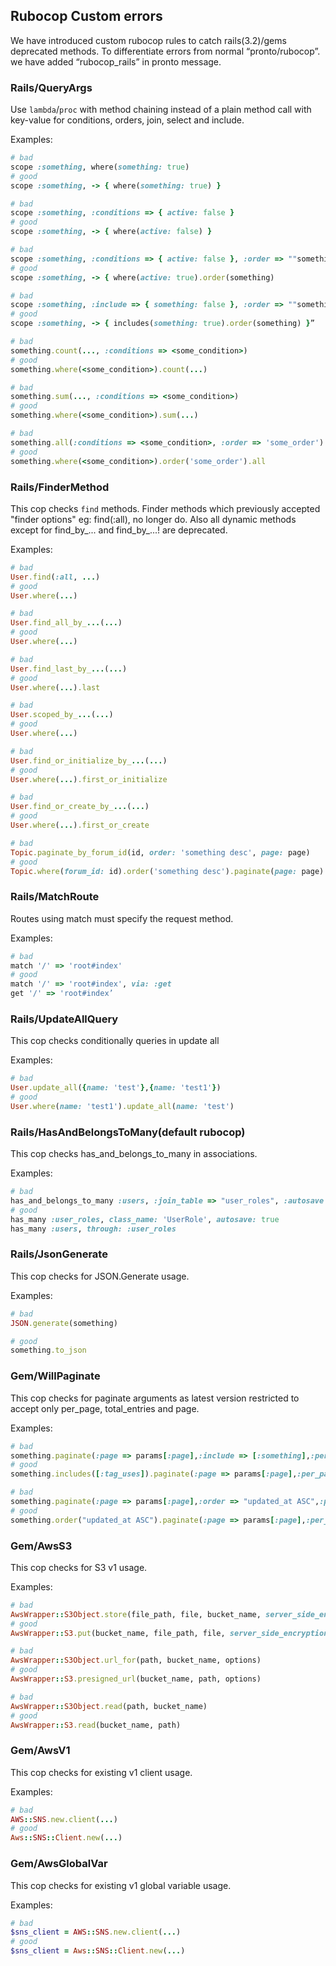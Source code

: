 ## Rubocop Custom errors
 We have introduced custom rubocop rules to catch rails(3.2)/gems deprecated methods. To differentiate errors from normal “pronto/rubocop”. we have added “rubocop_rails” in pronto message.

### Rails/QueryArgs
  Use `lambda`/`proc` with method chaining instead of a plain method call with key-value for conditions, orders, join, select and include.

Examples:
```rb
# bad
scope :something, where(something: true)
# good
scope :something, -> { where(something: true) }

# bad
scope :something, :conditions => { active: false }
# good
scope :something, -> { where(active: false) }

# bad
scope :something, :conditions => { active: false }, :order => ""something""
# good
scope :something, -> { where(active: true).order(something) 

# bad
scope :something, :include => { something: false }, :order => ""something""
# good
scope :something, -> { includes(something: true).order(something) }”

# bad
something.count(..., :conditions => <some_condition>)
# good
something.where(<some_condition>).count(...)

# bad
something.sum(..., :conditions => <some_condition>)
# good
something.where(<some_condition>).sum(...)

# bad
something.all(:conditions => <some_condition>, :order => 'some_order')
# good
something.where(<some_condition>).order('some_order').all

```

### Rails/FinderMethod
  This cop checks `find` methods. Finder methods which previously accepted "finder options" eg: find(:all), no longer do.
Also all dynamic methods except for find_by_... and find_by_...! are deprecated.

Examples:
```rb
# bad
User.find(:all, ...)
# good
User.where(...)

# bad
User.find_all_by_...(...)
# good
User.where(...)

# bad
User.find_last_by_...(...)
# good
User.where(...).last

# bad
User.scoped_by_...(...)
# good
User.where(...)

# bad
User.find_or_initialize_by_...(...)
# good
User.where(...).first_or_initialize

# bad
User.find_or_create_by_...(...)
# good
User.where(...).first_or_create

# bad
Topic.paginate_by_forum_id(id, order: 'something desc', page: page)
# good
Topic.where(forum_id: id).order('something desc').paginate(page: page)
```

### Rails/MatchRoute
  Routes using match must specify the request method.

Examples:
```rb
# bad
match '/' => 'root#index'
# good
match '/' => 'root#index', via: :get
get '/' => 'root#index’
```

### Rails/UpdateAllQuery
  This cop checks conditionally queries in update all

Examples:
```rb
# bad
User.update_all({name: 'test'},{name: 'test1'})
# good
User.where(name: 'test1').update_all(name: 'test')
```

### Rails/HasAndBelongsToMany(default rubocop)
  This cop checks has_and_belongs_to_many in associations.

Examples:
```rb
# bad
has_and_belongs_to_many :users, :join_table => "user_roles", :autosave => true
# good
has_many :user_roles, class_name: 'UserRole', autosave: true
has_many :users, through: :user_roles
```

### Rails/JsonGenerate
  This cop checks for JSON.Generate usage.

Examples:
```rb
# bad
JSON.generate(something)

# good
something.to_json
```

### Gem/WillPaginate
  This cop checks for paginate arguments as latest version restricted to accept only per_page, total_entries and page.

Examples:
```rb
# bad
something.paginate(:page => params[:page],:include => [:something],:per_page => 50)
# good
something.includes([:tag_uses]).paginate(:page => params[:page],:per_page => 50)

# bad
something.paginate(:page => params[:page],:order => "updated_at ASC",:per_page => 50)
# good
something.order("updated_at ASC").paginate(:page => params[:page],:per_page => 50)

```

### Gem/AwsS3
  This cop checks for S3 v1 usage.

Examples:
```rb
# bad
AwsWrapper::S3Object.store(file_path, file, bucket_name, server_side_encryption: :aes256, expires: 30.days)
# good
AwsWrapper::S3.put(bucket_name, file_path, file, server_side_encryption: 'AES256', expires: (Time.now + 30.days))

# bad
AwsWrapper::S3Object.url_for(path, bucket_name, options)
# good
AwsWrapper::S3.presigned_url(bucket_name, path, options)

# bad
AwsWrapper::S3Object.read(path, bucket_name)
# good
AwsWrapper::S3.read(bucket_name, path)
```

### Gem/AwsV1
  This cop checks for existing v1 client usage.

Examples:
```rb
# bad
AWS::SNS.new.client(...)
# good
Aws::SNS::Client.new(...)
```

### Gem/AwsGlobalVar
  This cop checks for existing v1 global variable usage.

Examples:
```rb
# bad
$sns_client = AWS::SNS.new.client(...)
# good
$sns_client = Aws::SNS::Client.new(...)
```

